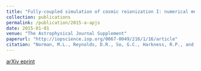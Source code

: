 ```yaml
---
title: "Fully-coupled simulation of cosmic reionization I: numerical methods and tests"
collection: publications
permalink: /publication/2015-a-apjs
date: 2015-01-01
venue: "The Astrophysical Journal Supplement"
paperurl: "http://iopscience.iop.org/0067-0049/216/1/16/article"
citation: "Norman, M.L., Reynolds, D.R., So, G.C., Harkness, R.P., and Wise, J.H. (2015). &quot;Fully-coupled simulation of cosmic reionization I: numerical methods and tests.&quot; <i>The Astrophysical Journal Supplement</i>, 216(1):16."
---
```


[arXiv eprint](https://arxiv.org/abs/1306.0645v2)
